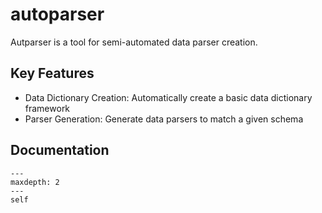 # autoparser
Autparser is a tool for semi-automated data parser creation.

## Key Features
- Data Dictionary Creation: Automatically create a basic data dictionary framework
- Parser Generation: Generate data parsers to match a given schema

## Documentation
```{toctree}
---
maxdepth: 2
---
self
```